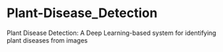 # Plant-Disease_Detection
Plant Disease Detection: A Deep Learning-based system for identifying plant diseases from images
